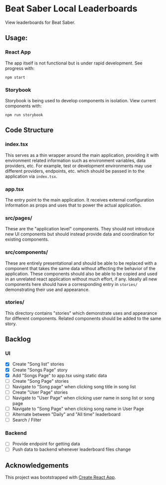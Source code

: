 # Beat Saber Local Leaderboards

View leaderboards for Beat Saber.

## Usage:

### React App
The app itself is not functional but is under rapid development. See progress with:

```
npm start
```

### Storybook
Storybook is being used to develop components in isolation. View current components with:

```
npm run storybook
```

## Code Structure

### index.tsx
This serves as a thin wrapper around the main application, providing it with environment related information such as environment variables, data providers, etc. For example, test or development environments may use different providers, endpoints, etc. which should be passed in to the application via `index.tsx`.

### app.tsx
The entry point to the main application. It receives external configuration information as props and uses that to power the actual application.

### src/pages/
These are the "application level" components. They should not introduce new UI components but should instead provide data and coordination for existing components.

### src/components/
These are entirely presentational and should be able to be replaced with a component that takes the same data without affecting the behavior of the application. These components should also be able to be copied and used in an unrelated react application without much effort, if any. Ideally all new components here should have a corresponding entry in `stories/` demonstrating their use and appearance.

### stories/
This directory contains "stories" which demonstrate uses and appearance for different components. Related components should be added to the same story.

## Backlog

### UI
* [X] Create "Song list" stories
* [X] Create "Songs Page" story
* [X] Add "Songs Page" to app.tsx using static data
* [ ] Create "Song Page" stories
* [ ] Navigate to "Song page" when clicking song title in song list
* [ ] Create "User Page" stories
* [ ] Navigate to "User Page" when clicking user name in song list or song page
* [ ] Navigate to "Song Page" when clicking song name in User Page
* [ ] Alternate between "Daily" and "All time" leaderboard
* [ ] Search / Filter

### Backend
* [ ] Provide endpoint for getting data
* [ ] Push data to backend whenever leaderboard files change

## Acknowledgements
This project was bootstrapped with [Create React App](https://github.com/facebookincubator/create-react-app).